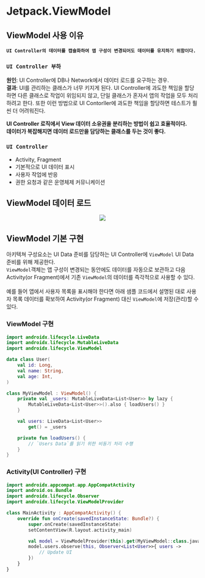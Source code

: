 # Jetpack.ViewModel

## ViewModel 사용 이유
<p>
  
  <strong>``UI Controller의 데이터를 캡슐화하여 앱 구성이 변경되어도 데이터를 유지하기 위함이다.`` </strong>
  
  ### ``UI Controller 부하``
  **원인**: UI Controller에 DB나 Network에서 데이터 로드를 요구하는 경우.</br>
  **결과**: UI를 관리하는 클래스가 너무 키지게 된다. UI Controller에 과도한 책임을 할당하면 다른 클래스로 작업이 위임되지 않고, 단일 클래스가 혼자서 앱의 작업을 모두 처리하려고 한다. 또한 이런 방법으로 UI Contorller에 과도한 책임을 할당하면 테스트가 훨씬 더 어려워진다.
  
  <strong> UI Controller 로직에서 View 데이터 소유권을 분리하는 방법이 쉽고 효율적이다.</strong></br>
  <strong>데이터가 복잡해지면 데이터 로드만을 담당하는 클래스를 두는 것이 좋다.</strong>
  ### ``UI Controller``
  - Activity, Fragment
  - 기본적으로 UI 데이터 표시
  - 사용자 작업에 반응
  - 권한 요청과 같은 운영체제 커뮤니케이션
    
</p>

## ViewModel 데이터 로드
<p align="center">
  
  <img src="https://user-images.githubusercontent.com/40654227/169655950-89594d2f-73bd-43a0-9f57-4b144db4e86e.png"/>

</p>

## ViewModel 기본 구현
<p>
  
아키텍쳐 구성요소는 UI Data 준비를 담당하는 UI Controller에 ``ViewModel`` UI Data 준비를 위해 제공한다.</br>
``ViewModel``객체는 앱 구성이 변경되는 동안에도 데이터를 자동으로 보관하고 다음 Activity(or Fragment)에서 기존 ``ViewModel``의 데이터를 즉각적으로 사용할 수 있다.</br></br>
예를 들어 앱에서 사용자 목록을 표시해야 한다면 아래 샘플 코드에서 설명된 대로 사용자 목록 데이터를 확보하여 Activity(or Fragment) 대신 ``ViewModel``에 저장(관리)할 수 있다. 
 
</p>

### ViewModel 구현
``` kotlin
import androidx.lifecycle.LiveData
import androidx.lifecycle.MutableLiveData
import androidx.lifecycle.ViewModel

data class User(
    val id: Long,
    val name: String,
    val age: Int,
)

class MyViewModel : ViewModel() {
    private val _users: MutableLiveData<List<User>> by lazy {
        MutableLiveData<List<User>>().also { loadUsers() }
    }

    val users: LiveData<List<User>>
        get() = _users

    private fun loadUsers() {
        // `Users Data`를 읽기 위한 비동기 처리 수행
    }
}
```

### Activity(UI Controller) 구현
``` kotlin
import androidx.appcompat.app.AppCompatActivity
import android.os.Bundle
import androidx.lifecycle.Observer
import androidx.lifecycle.ViewModelProvider

class MainActivity : AppCompatActivity() {
    override fun onCreate(savedInstanceState: Bundle?) {
        super.onCreate(savedInstanceState)
        setContentView(R.layout.activity_main)

        val model = ViewModelProvider(this).get(MyViewModel::class.java)
        model.users.observe(this, Observer<List<User>>{ users ->
            // Update UI
        })
    }
}
```
